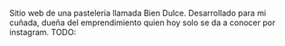 Sitio web de una pasteleria llamada Bien Dulce.
Desarrollado para mi cuñada, dueña del emprendimiento quien hoy solo se da a conocer por instagram.
TODO:

